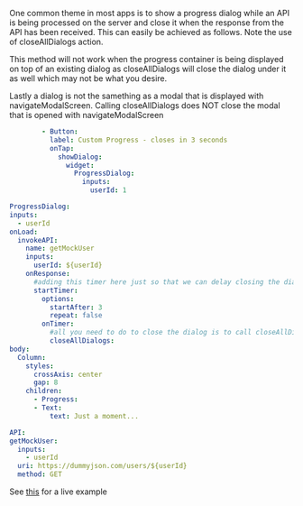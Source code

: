 One common theme in most apps is to show a progress dialog while an API is being processed on the server and close it when the response from the API has been received. This can easily be achieved as follows. Note the use of closeAllDialogs action. 

This method will not work when the progress container is being displayed on top of an existing dialog as closeAllDialogs will close the dialog under it as well which may not be what you desire. 

Lastly a dialog is not the samething as a modal that is displayed with navigateModalScreen. Calling closeAllDialogs does NOT close the modal that is opened with navigateModalScreen

  ```yaml
          - Button:
            label: Custom Progress - closes in 3 seconds
            onTap:
              showDialog:
                widget:
                  ProgressDialog:
                    inputs:
                      userId: 1        

ProgressDialog:
  inputs:
    - userId
  onLoad:
    invokeAPI:
      name: getMockUser
      inputs:
        userId: ${userId}
      onResponse:
        #adding this timer here just so that we can delay closing the dialog
        startTimer:
          options:
            startAfter: 3
            repeat: false
          onTimer:
            #all you need to do to close the dialog is to call closeAllDialogs action
            closeAllDialogs:
  body:
    Column:
      styles:
        crossAxis: center
        gap: 8
      children:
        - Progress:
        - Text:
            text: Just a moment...

API:
  getMockUser:
    inputs:
      - userId
    uri: https://dummyjson.com/users/${userId}
    method: GET
```
See [this](https://studio.ensembleui.com/app/e24402cb-75e2-404c-866c-29e6c3dd7992/screen/c2c248f2-a289-40d3-acd5-65a1a7f3c5a2#) for a live example
